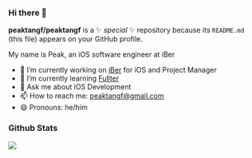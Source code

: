 ### Hi there 👋


**peaktangf/peaktangf** is a ✨ _special_ ✨ repository because its `README.md` (this file) appears on your GitHub profile.

My name is Peak, an iOS software engineer at iBer

- 🔭 I’m currently working on [iBer](https://www.iberhk.com/) for iOS and Project Manager
- 🌱 I’m currently learning  [Fullter](https://flutter.dev/)
- 💬 Ask me about iOS Development
- 📫 How to reach me: peaktangf@gmail.com
- 😄 Pronouns: he/him



### Github Stats

<img src="https://github-readme-stats.vercel.app/api?username=peaktangf">
